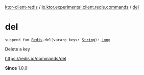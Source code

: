 [ktor-client-redis](../index.md) / [io.ktor.experimental.client.redis.commands](index.md) / [del](./del.md)

# del

`suspend fun `[`Redis`](../io.ktor.experimental.client.redis/-redis/index.md)`.del(vararg keys: `[`String`](https://kotlinlang.org/api/latest/jvm/stdlib/kotlin/-string/index.html)`): `[`Long`](https://kotlinlang.org/api/latest/jvm/stdlib/kotlin/-long/index.html)

Delete a key

https://redis.io/commands/del

**Since**
1.0.0

